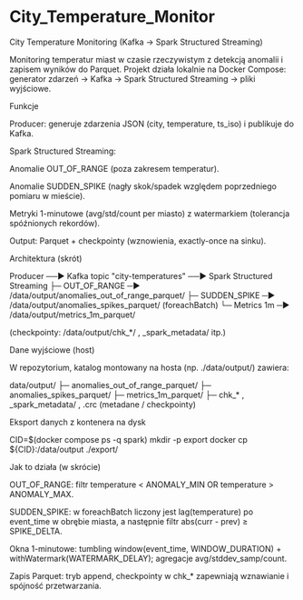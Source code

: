 # City_Temperature_Monitor

City Temperature Monitoring (Kafka → Spark Structured Streaming)

Monitoring temperatur miast w czasie rzeczywistym z detekcją anomalii i zapisem wyników do Parquet.
Projekt działa lokalnie na Docker Compose: generator zdarzeń → Kafka → Spark Structured Streaming → pliki wyjściowe.

Funkcje

Producer: generuje zdarzenia JSON (city, temperature, ts_iso) i publikuje do Kafka.

Spark Structured Streaming:

Anomalie OUT_OF_RANGE (poza zakresem temperatur).

Anomalie SUDDEN_SPIKE (nagły skok/spadek względem poprzedniego pomiaru w mieście).

Metryki 1-minutowe (avg/std/count per miasto) z watermarkiem (tolerancja spóźnionych rekordów).

Output: Parquet + checkpointy (wznowienia, exactly-once na sinku).

Architektura (skrót)

Producer ──► Kafka topic "city-temperatures" ──► Spark Structured Streaming
   ├─ OUT_OF_RANGE  ─► /data/output/anomalies_out_of_range_parquet/
   ├─ SUDDEN_SPIKE  ─► /data/output/anomalies_spikes_parquet/     (foreachBatch)
   └─ Metrics 1m    ─► /data/output/metrics_1m_parquet/

(checkpointy: /data/output/chk_*/ , _spark_metadata/ itp.)


Dane wyjściowe (host)

W repozytorium, katalog montowany na hosta (np. ./data/output/) zawiera:

data/output/
├─ anomalies_out_of_range_parquet/
├─ anomalies_spikes_parquet/
├─ metrics_1m_parquet/
├─ chk_* , _spark_metadata/ , .crc  (metadane / checkpointy)

Eksport danych z kontenera na dysk

CID=$(docker compose ps -q spark)
mkdir -p export
docker cp ${CID}:/data/output ./export/


Jak to działa (w skrócie)

OUT_OF_RANGE: filtr temperature < ANOMALY_MIN OR temperature > ANOMALY_MAX.

SUDDEN_SPIKE: w foreachBatch liczony jest lag(temperature) po event_time w obrębie miasta, a następnie filtr abs(curr - prev) ≥ SPIKE_DELTA.

Okna 1-minutowe: tumbling window(event_time, WINDOW_DURATION) + withWatermark(WATERMARK_DELAY); agregacje avg/stddev_samp/count.

Zapis Parquet: tryb append, checkpointy w chk_* zapewniają wznawianie i spójność przetwarzania.
